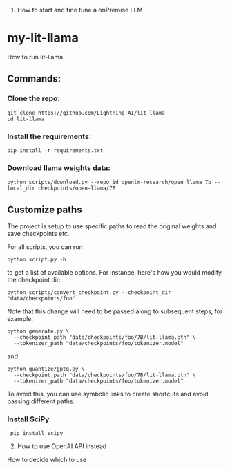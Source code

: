 1. How to start and fine tune a onPremise LLM
# my-lit-llama
How to run lit-llama

## Commands:

### Clone the repo:

```
git clone https://github.com/Lightning-AI/lit-llama
cd lit-llama
```
### Install the requirements:

```
pip install -r requirements.txt
```

### Download llama weights data:

```
python scripts/download.py --repo_id openlm-research/open_llama_7b --local_dir checkpoints/open-llama/7B
```

## Customize paths

The project is setup to use specific paths to read the original weights and save checkpoints etc.

For all scripts, you can run

```shell
python script.py -h
```

to get a list of available options. For instance, here's how you would modify the checkpoint dir:

```shell
python scripts/convert_checkpoint.py --checkpoint_dir "data/checkpoints/foo"
```

Note that this change will need to be passed along to subsequent steps, for example:

```shell
python generate.py \
  --checkpoint_path "data/checkpoints/foo/7B/lit-llama.pth" \
  --tokenizer_path "data/checkpoints/foo/tokenizer.model"
```

and

```shell
python quantize/gptq.py \
  --checkpoint_path "data/checkpoints/foo/7B/lit-llama.pth" \
  --tokenizer_path "data/checkpoints/foo/tokenizer.model"
```

To avoid this, you can use symbolic links to create shortcuts and avoid passing different paths.


### Install SciPy
```
 pip install scipy 

```


2. How to use OpenAI API instead

How to decide which to use

